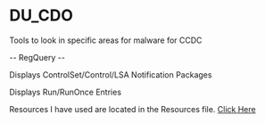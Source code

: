 # DU_CDO
Tools to look in specific areas for malware for CCDC

-- RegQuery --

Displays ControlSet/Control/LSA Notification Packages

Displays Run/RunOnce Entries

Resources I have used are located in the Resources file. [Click Here](DU_CDO/Resources)
